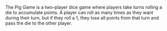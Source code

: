 The Pig Game is a two-player dice game where players take turns rolling a die to accumulate points. A player can roll as many times as they want during their turn, but if they roll a 1, they lose all points from that turn and pass the die to the other player.









